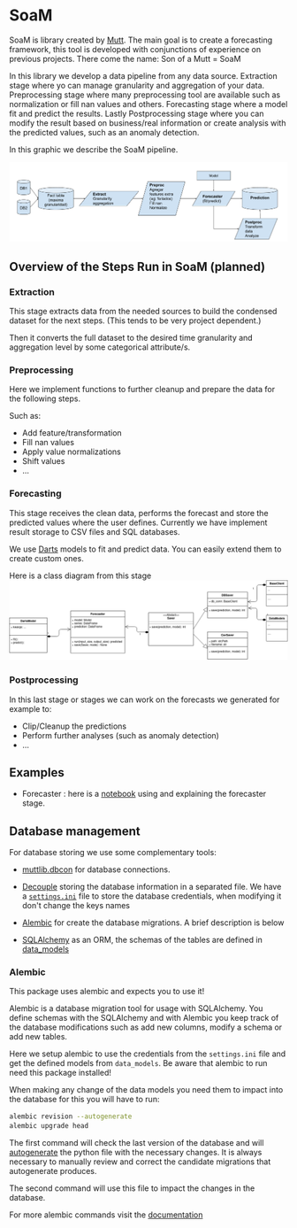 # SoaM

SoaM is library created by [Mutt](https://muttdata.ai/).
The main goal is to create a forecasting framework, this tool is developed with conjunctions of experience on previous projects.
There come the name: Son of a Mutt = SoaM


In this library we develop a data pipeline from any data source.
Extraction stage where yo can manage granularity and aggregation of your data.
Preprocessing stage where many preprocessing tool are available such as normalization or fill nan values and others.
Forecasting stage where a model fit and predict the results.
Lastly Postprocessing stage where you can modify the result based on business/real information or create analysis with the predicted values, such as an anomaly detection.

In this graphic we describe the SoaM pipeline.

![soam_pipeline](images/SoaM_diagram.png)

## Overview of the Steps Run in SoaM (planned)

### Extraction
This stage extracts data from the needed sources to build the condensed dataset for the next steps. (This tends to be very project dependent.)

Then it converts the full dataset to the desired time granularity and aggregation level by some categorical attribute/s.

### Preprocessing
Here we implement functions to further cleanup and prepare the data for the following steps. 

Such as:
* Add feature/transformation
* Fill nan values
* Apply value normalizations
* Shift values
* ... 

### Forecasting
This stage receives the clean data, performs the forecast and store the predicted values where the user defines.
Currently we have implement result storage to CSV files and SQL databases.

We use [Darts](https://github.com/unit8co/darts) models to fit and predict data.
You can easily extend them to create custom ones.

Here is a class diagram from this stage
![forecaster](images/Forecaster_class_diagram.png)

### Postprocessing
In this last stage or stages we can work on the forecasts we generated for example to:

* Clip/Cleanup the predictions
* Perform further analyses (such as anomaly detection)
* ...

## Examples

* Forecaster : here is a [notebook](./notebook/examples/forecaster.ipynb) using and explaining the forecaster stage.

## Database management
For database storing we use some complementary tools:
* [muttlib.dbcon](https://gitlab.com/mutt_data/muttlib/) for database connections.

* [Decouple](https://github.com/henriquebastos/python-decouple) storing the database information in a separated file. 
    We have a [`settings.ini`](soam/settings.ini) file to store the database credentials, when modifying it don't change the keys names

* [Alembic](https://alembic.sqlalchemy.org/en/latest/) for create the database migrations.
A brief description is below

* [SQLAlchemy](https://docs.sqlalchemy.org/en/) as an ORM, the schemas of the tables are defined in [data_models](soam/data_models.py)


### Alembic
This package uses alembic and expects you to use it!

Alembic is a database migration tool for usage with SQLAlchemy.
You define schemas with the SQLAlchemy and with Alembic you keep track of the database modifications such as add new columns, modify a schema or add new tables. 
 
Here we setup alembic to use the credentials from the `settings.ini` file and get the defined models from `data_models`.
Be aware that alembic to run need this package installed!

When making any change of the data models you need them to impact into the database for this you will have to run:
```bash
alembic revision --autogenerate 
alembic upgrade head
```

The first command will check the last version of the database and will [autogenerate](https://alembic.sqlalchemy.org/en/latest/autogenerate.html#what-does-autogenerate-detect-and-what-does-it-not-detect) the python file with the necessary changes. 
It is always necessary to manually review and correct the candidate migrations that autogenerate produces.

The second command will use this file to impact the changes in the database.

For more alembic commands visit the [documentation](https://alembic.sqlalchemy.org/en/latest/)
